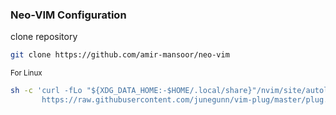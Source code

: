 ### Neo-VIM Configuration


clone repository
```bash
git clone https://github.com/amir-mansoor/neo-vim
```

<small>For Linux</small>
```bash
sh -c 'curl -fLo "${XDG_DATA_HOME:-$HOME/.local/share}"/nvim/site/autoload/plug.vim --create-dirs \
       https://raw.githubusercontent.com/junegunn/vim-plug/master/plug.vim'
```


